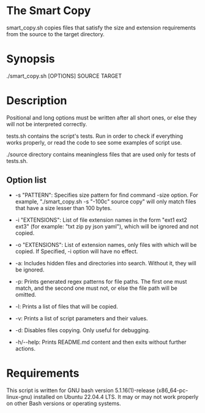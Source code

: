 # The Smart Copy

smart_copy.sh copies files that satisfy the size and extension requirements from the source to the target directory.


# Synopsis

./smart_copy.sh [OPTIONS] SOURCE TARGET


# Description

Positional and long options must be written after all short ones, or else they will not be interpreted correctly.

tests.sh contains the script's tests. Run in order to check if everything works properly, or read the code to see some examples of script use.

./source directory contains meaningless files that are used only for tests of tests.sh.


## Option list

- -s "PATTERN": Specifies size pattern for find command -size option. For example, "./smart_copy.sh -s "-100c" source copy" will only match files that have a size lesser than 100 bytes.

- -i "EXTENSIONS": List of file extension names in the form "ext1 ext2 ext3" (for example: "txt zip py json yaml"), which will be ignored and not copied.

- -o "EXTENSIONS": List of extension names, only files with which will be copied. If Specified, -i option will have no effect.

- -a: Includes hidden files and directories into search. Without it, they will be ignored.

- -p: Prints generated regex patterns for file paths. The first one must match, and the second one must not, or else the file path will be omitted.

- -l: Prints a list of files that will be copied.

- -v: Prints a list of script parameters and their values.

- -d: Disables files copying. Only useful for debugging.

- -h/--help: Prints README.md content and then exits without further actions.


# Requirements

This script is written for GNU bash version 5.1.16(1)-release (x86_64-pc-linux-gnu) installed on Ubuntu 22.04.4 LTS. It may or may not work properly on other Bash versions or operating systems.
